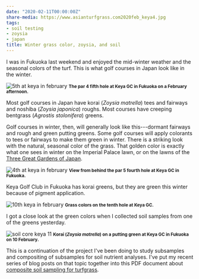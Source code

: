 ```yaml
---
date: "2020-02-11T00:00:00Z"
share-media: https://www.asianturfgrass.com2020feb_keya4.jpg
tags:
- soil testing
- zoysia
- japan
title: Winter grass color, zoysia, and soil
---
```


I was in Fukuoka last weekend and enjoyed the mid-winter weather and the seasonal colors of the turf. This is what golf courses in Japan look like in the winter.

![5th at keya in february](2020feb_keya6.jpg)
<small><strong>The par 4 fifth hole at Keya GC in Fukuoka on a February afternoon.</strong></small>

Most golf courses in Japan have korai (*Zoysia matrella*) tees and fairways and noshiba (*Zoysia japonica*) roughs. Most courses have creeping bentgrass (*Agrostis stolonifera*) greens. 

Golf courses in winter, then, will generally look like this---dormant fairways and rough and green putting greens. Some golf courses will apply colorants to tees or fairways to make them green in winter. There is a striking look with the natural, seasonal color of the grass. That golden color is exactly what one sees in winter on the Imperial Palace lawn, or on the lawns of the [Three Great Gardens of Japan](https://en.wikipedia.org/wiki/Three_Great_Gardens_of_Japan).

![4th at keya in february](2020feb_keya4.jpg)
<small><strong>View from behind the par 5 fourth hole at Keya GC in Fukuoka.</strong></small>

Keya Golf Club in Fukuoka has korai greens, but they are green this winter because of pigment application.

![10th keya in february](2020feb_keya10.jpg)
<small><strong>Grass colors on the tenth hole at Keya GC.</strong></small>

I got a close look at the green colors when I collected soil samples from one of the greens yesterday.

![soil core keya 11](2020feb_keya11_soil.jpg)
<small><strong>Korai (*Zoysia matrella*) on a putting green at Keya GC in Fukuoka on 10 February.</strong></small>

This is a continuation of the project I've been doing to study subsamples and compositing of subsamples for soil nutrient analyses. I've put my recent series of blog posts on that topic together into this PDF document about [composite soil sampling for turfgrass](http://www.files.asianturfgrass.com/202002_composite_sampling.pdf).
